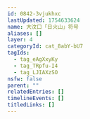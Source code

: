 ```yaml
---
id: 0842-3vjukhxc
lastUpdated: 1754633624
name: 大汶口「日火山」符号
aliases: []
layer: 4
categoryId: cat_8abY-bU7
tagIds:
  - tag_eAgXxyKy
  - tag_TRpfu-I4
  - tag_LJIAXzSO
nsfw: false
parent: ""
relatedEntries: []
timelineEvents: []
titledLinks: []
---
```


